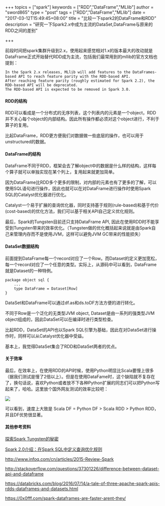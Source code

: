 +++
topics = ["spark"]
keywords = ["RDD","DataFrame","MLlib"]
author = "sword865"
type = "post"
tags =  ["RDD","DataFrame","MLlib"]
date = "2017-03-12T15:49:45+08:00"
title = "比较一下spark2的DataFrame和RDD"
description = "研究一下Spark2.x中成为主流的DataSet,DataFrame与原来的RDD之间的差别"

+++

前段时间把spark集群升级到2.x，使用起来感觉相对1.x的版本最大的改动就是DataFrame正式开始替代RDD成为主流，包括我们最常用到的mllib的官方文档也提到：

    In the Spark 2.x releases, MLlib will add features to the DataFrames-based API to reach feature parity with the RDD-based API.
    After reaching feature parity (roughly estimated for Spark 2.2), the RDD-based API will be deprecated.
    The RDD-based API is expected to be removed in Spark 3.0.


#### RDD的结构

RDD可以看成是一个分布式的无序列表，这个列表内的元素是一个object，RDD并不关心每个object的内部结构。因此所有操作都必须对这个object进行，不利于算子的复用。

比起DataFrame，RDD更方便我们对数据做一些底层的操作，也可以用于unstructured的数据。

#### DataFrame的结构

DataFrame不同于RDD，框架会去了解object中的数据是什么样的结构，这样每个算子就可以单独实现在某个列上，复用起来就更加简单。

因为DataFrame比RDD多个更多的限制，对内部的元素也有了更多的了解，可以使用SQL语句进行操作，因此也就可以在对DataFrame进行操作时使用Spark SQL的Catalyst优化器进行优化。

Catalyst一个易于扩展的查询优化器，同时支持基于规则(rule-based)和基于代价(cost-based)的优化方法，我们可以基于相关API自己定义优化规则。

最后，Spark的Tungsten目前还只支持DataFrame API, 因此在使用RDD时不能享受到Tungsten带来的效率优化。（Tungsten做的优化概括起来说就是由Spark自己来管理内存而不是使用JVM，这样可以避免JVM GC带来的性能损失）

#### DataSet数据结构

前面提到DataFrame每一个record对应了一个Row。而Dataset的定义更加宽松，每一个record对应了一个任意的类型。实际上，从源码中可以看到，DataFrame就是Dataset的一种特例。

    package object sql {
        ...
        type DataFrame = Dataset[Row]
    }

DataSet和DataFrame可以通过df.as和ds.toDF方法方便的进行转化。

不同于Row是一个泛化的无类型JVM object, Dataset是由一系列的强类型JVM object组成的，因此DataSet可以在编译时进行类型检查。

比起RDD，DataSet的API也以Spark SQL引擎为基础，因此在对DataSet进行操作时，同样可以从Catalyst优化器中受益。

基本上，我觉得DataSet集合了RDD和DataSet两者的优点。

#### 关于效率

最后，在效率上，在使用RDD的API时候，使用Python明显比Scala要慢上很多（据我们测试是慢了2倍以上）。但是在使用DataFame时，这个缺陷就不复存在了，换句话说，喜欢Python或者放不下各种Python扩展的同志们可以把Python写起来了，哈哈。这里放个国外网友测试的效率比较吧：

<img src="https://0x0fff.com/wp-content/uploads/2015/08/Spark_Dataframe_Official_Benchmark.png" />

可以看到，速度上大致是 Scala DF = Python DF > Scala RDD > Python RDD，并且DF优势很显著。

#### 其他参考资料

[探索Spark Tungsten的秘密](https://github.com/hustnn/TungstenSecret)

[Spark 2.0介绍：在Spark SQL中定义查询优化规则](https://www.iteblog.com/archives/1706.html)

http://www.infoq.com/cn/articles/2015-Review-Spark

http://stackoverflow.com/questions/37301226/difference-between-dataset-api-and-dataframe

https://databricks.com/blog/2016/07/14/a-tale-of-three-apache-spark-apis-rdds-dataframes-and-datasets.html

https://0x0fff.com/spark-dataframes-are-faster-arent-they/


